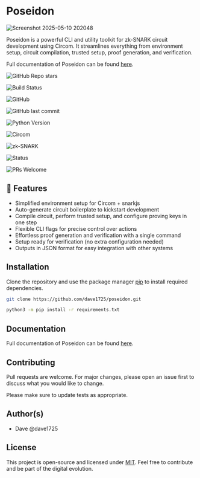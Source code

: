 # Poseidon
![Screenshot 2025-05-10 202048](https://github.com/user-attachments/assets/1330ff5a-775b-40d2-94ba-37baa0de0119)

Poseidon is a powerful CLI and utility toolkit for zk-SNARK circuit development using Circom. It streamlines everything from environment setup, circuit compilation, trusted setup, proof generation, and verification.

Full documentation of Poseidon can be found [here](https://daves-organization-7.gitbook.io/poseidon).

![GitHub Repo stars](https://img.shields.io/github/stars/dave1725/poseidon?style=social)

![Build Status](https://github.com/dave1725/poseidon/actions/workflows/ci.yml/badge.svg)

![GitHub](https://img.shields.io/github/license/dave1725/poseidon)

![GitHub last commit](https://img.shields.io/github/last-commit/dave1725/poseidon)

![Python Version](https://img.shields.io/badge/python-3.10+-blue)

![Circom](https://img.shields.io/badge/Circom-supported-brightgreen)

![zk-SNARK](https://img.shields.io/badge/zk--SNARK-ready-purple)

![Status](https://img.shields.io/badge/status-beta-yellow)

![PRs Welcome](https://img.shields.io/badge/PRs-welcome-brightgreen.svg)


## 🚀 Features

- Simplified environment setup for Circom + snarkjs
- Auto-generate circuit boilerplate to kickstart development
- Compile circuit, perform trusted setup, and configure proving keys in one step
- Flexible CLI flags for precise control over actions
- Effortless proof generation and verification with a single command
- Setup ready for verification (no extra configuration needed)
- Outputs in JSON format for easy integration with other systems

## Installation
Clone the repository and use the package manager [pip](https://pip.pypa.io/en/stable/) to install required dependencies.

```bash
git clone https://github.com/dave1725/poseidon.git
```
```bash
python3 -m pip install -r requirements.txt
```

## Documentation
Full documentation of Poseidon can be found [here](https://daves-organization-7.gitbook.io/poseidon).

## Contributing

Pull requests are welcome. For major changes, please open an issue first
to discuss what you would like to change.

Please make sure to update tests as appropriate.

## Author(s)
- Dave @dave1725

## License
This project is open-source and licensed under [MIT](https://choosealicense.com/licenses/mit/). Feel free to contribute and be part of the digital evolution.
